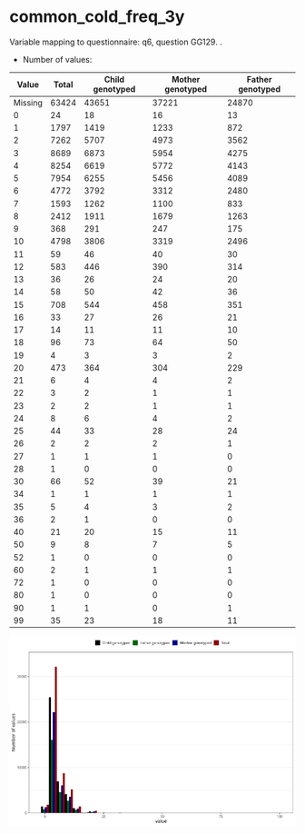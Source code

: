 # common_cold_freq_3y
Variable mapping to questionnaire: q6, question GG129.
.
- Number of values:

| Value | Total | Child genotyped | Mother genotyped | Father genotyped |
| ----- | ----- | --------------- | ---------------- | ---------------- |
| Missing | 63424 | 43651 | 37221 | 24870 |
| 0 | 24 | 18 | 16 |13 |
| 1 | 1797 | 1419 | 1233 |872 |
| 2 | 7262 | 5707 | 4973 |3562 |
| 3 | 8689 | 6873 | 5954 |4275 |
| 4 | 8254 | 6619 | 5772 |4143 |
| 5 | 7954 | 6255 | 5456 |4089 |
| 6 | 4772 | 3792 | 3312 |2480 |
| 7 | 1593 | 1262 | 1100 |833 |
| 8 | 2412 | 1911 | 1679 |1263 |
| 9 | 368 | 291 | 247 |175 |
| 10 | 4798 | 3806 | 3319 |2496 |
| 11 | 59 | 46 | 40 |30 |
| 12 | 583 | 446 | 390 |314 |
| 13 | 36 | 26 | 24 |20 |
| 14 | 58 | 50 | 42 |36 |
| 15 | 708 | 544 | 458 |351 |
| 16 | 33 | 27 | 26 |21 |
| 17 | 14 | 11 | 11 |10 |
| 18 | 96 | 73 | 64 |50 |
| 19 | 4 | 3 | 3 |2 |
| 20 | 473 | 364 | 304 |229 |
| 21 | 6 | 4 | 4 |2 |
| 22 | 3 | 2 | 1 |1 |
| 23 | 2 | 2 | 1 |1 |
| 24 | 8 | 6 | 4 |2 |
| 25 | 44 | 33 | 28 |24 |
| 26 | 2 | 2 | 2 |1 |
| 27 | 1 | 1 | 1 |0 |
| 28 | 1 | 0 | 0 |0 |
| 30 | 66 | 52 | 39 |21 |
| 34 | 1 | 1 | 1 |1 |
| 35 | 5 | 4 | 3 |2 |
| 36 | 2 | 1 | 0 |0 |
| 40 | 21 | 20 | 15 |11 |
| 50 | 9 | 8 | 7 |5 |
| 52 | 1 | 0 | 0 |0 |
| 60 | 2 | 1 | 1 |1 |
| 72 | 1 | 0 | 0 |0 |
| 80 | 1 | 0 | 0 |0 |
| 90 | 1 | 1 | 0 |1 |
| 99 | 35 | 23 | 18 |11 |



![](common_cold_freq_3y_n.png)



